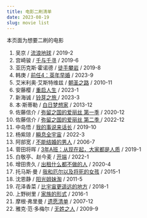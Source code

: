 ```yaml
---
title: 电影二刷清单
date: 2023-08-19
slug: movie list
---
```


本页面为想要二刷的电影

1. 吴京 / [流浪地球](https://movie.douban.com/subject/26266893/) / 2019-2
2. 宫崎骏 / [千与千寻](https://movie.douban.com/subject/1291561/) / 2019-6
3. 亚历克斯·霍诺德 / [徒手攀岩](https://movie.douban.com/subject/30167509/) / 2019-8
4. 韩庚 / [前任4：英年早婚](https://movie.douban.com/subject/35358443/) / 2023-9
5. 艾米利奥·艾斯特维兹 / [朝圣之路](https://movie.douban.com/subject/3750104/) / 2010-11
6. 安藤樱 / [重启人生](https://movie.douban.com/subject/36156235/) / 2023-1
7. 新海诚 / [铃芽之旅 ](https://movie.douban.com/subject/35371261/) / 2023-3
8. 本·斯蒂勒 / [白日梦想家](https://movie.douban.com/subject/2133323/) / 2013-12
9. 佐藤信介 / [弥留之国的爱丽丝 第一季](https://movie.douban.com/subject/34477588/) / 2020-12
10. 佐藤信介 / [弥留之国的爱丽丝 第二季 ](https://movie.douban.com/subject/35300122/) / 2022-12
11. 中岛悟 / [我的事说来话长](https://movie.douban.com/subject/34670642/) / 2019-10
12. 杨紫琼 / [瞬息全宇宙](https://movie.douban.com/subject/30314848/) / 2022-3
13. 阿部宽 / [不能结婚的男人](https://movie.douban.com/subject/2160933/) / 2006-7
14. 菅田将晖 / [3年A班：从现在起，大家都是人质](https://movie.douban.com/subject/30377729/) / 2019-1
15. 白敬亭、赵今麦 / [开端](https://movie.douban.com/subject/35332289/) / 2022-1
16. 增田贵久 / [出租什么都不做的人](https://movie.douban.com/subject/34964116/) / 2020-4
17. 托马斯·曼 / [我和厄尔以及将死的女孩](https://movie.douban.com/subject/24325923/) / 2015-1
18. 沈恩静 / [阳光姐妹淘](https://movie.douban.com/subject/4917726/) / 2011-5
19. 花泽香菜 / [比宇宙更遥远的地方](https://movie.douban.com/subject/27080661/) / 2018-1
20. 上野树里 / [家族的形式](https://movie.douban.com/subject/26663070/) / 2016-1
21. 摩根·弗里曼 / [遗愿清单](https://movie.douban.com/subject/1867345/) / 2007-12
22. 雅克·范·多梅尔 / [无姓之人](https://movie.douban.com/subject/2076181/) / 2009-9

